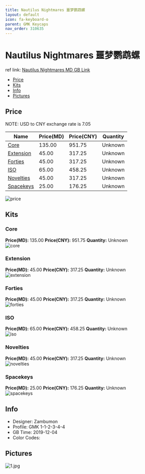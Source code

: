 ```yaml
---
title: Nautilus Nightmares 噩梦鹦鹉螺
layout: default
icon: fa-keyboard-o
parent: GMK Keycaps
nav_order: 310635
---
```


# Nautilus Nightmares 噩梦鹦鹉螺

ref link: [Nautilus Nightmares MD GB Link](https://drop.com/buy/drop-zambumon-gmk-nautilus-nightmares-keycap-set)  

* [Price](#price)  
* [Kits](#kits)  
* [Info](#info)  
* [Pictures](#pictures)  


## Price  
NOTE: USD to CNY exchange rate is 7.05

| Name          | Price(MD)    |  Price(CNY) | Quantity |
| ------------- | ------------ |  ---------- | -------- |
|[Core](#core)|135.00|951.75|Unknown|
|[Extension](#extension)|45.00|317.25|Unknown|
|[Forties](#forties)|45.00|317.25|Unknown|
|[ISO](#iso)|65.00|458.25|Unknown|
|[Novelties](#novelties)|45.00|317.25|Unknown|
|[Spacekeys](#spacekeys)|25.00|176.25|Unknown|

<img src="{{ 'assets/images/gmk-keycaps/nautilusnightmares/price.png' | relative_url }}" alt="price" class="image featured">

## Kits  
### Core  
**Price(MD):** 135.00    **Price(CNY):** 951.75    **Quantity:** Unknown  
<img src="{{ 'assets/images/gmk-keycaps/nautilusnightmares/kits_pics/core.jpg' | relative_url }}" alt="core" class="image featured">

### Extension  
**Price(MD):** 45.00    **Price(CNY):** 317.25    **Quantity:** Unknown  
<img src="{{ 'assets/images/gmk-keycaps/nautilusnightmares/kits_pics/extension.jpg' | relative_url }}" alt="extension" class="image featured">

### Forties  
**Price(MD):** 45.00    **Price(CNY):** 317.25    **Quantity:** Unknown  
<img src="{{ 'assets/images/gmk-keycaps/nautilusnightmares/kits_pics/forties.jpg' | relative_url }}" alt="forties" class="image featured">

### ISO  
**Price(MD):** 65.00    **Price(CNY):** 458.25    **Quantity:** Unknown  
<img src="{{ 'assets/images/gmk-keycaps/nautilusnightmares/kits_pics/iso.jpg' | relative_url }}" alt="iso" class="image featured">

### Novelties  
**Price(MD):** 45.00    **Price(CNY):** 317.25    **Quantity:** Unknown  
<img src="{{ 'assets/images/gmk-keycaps/nautilusnightmares/kits_pics/novelties.jpg' | relative_url }}" alt="novelties" class="image featured">

### Spacekeys  
**Price(MD):** 25.00    **Price(CNY):** 176.25    **Quantity:** Unknown  
<img src="{{ 'assets/images/gmk-keycaps/nautilusnightmares/kits_pics/spacekeys.jpg' | relative_url }}" alt="spacekeys" class="image featured">


## Info  
* Designer: Zambumon  
* Profile: GMK 1-1-2-3-4-4  
* GB Time: 2019-12-04  
* Color Codes:  


## Pictures  
<img src="{{ 'assets/images/gmk-keycaps/nautilusnightmares/rendering_pics/1.jpg' | relative_url }}" alt="1.jpg" class="image featured">
